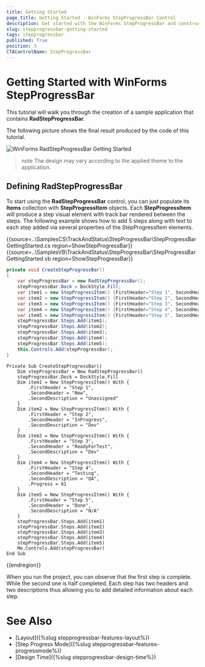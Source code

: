 ```yaml
---
title: Getting Started
page_title: Getting Started - WinForms StepProgressBar Control
description: Get started with the WinForms StepProgressBar and construct your step layout navigation.   
slug: stepprogressbar-getting-started
tags: stepprogressbar
published: True
position: 3 
CTAControlName: StepProgressBar
---
```


# Getting Started with WinForms StepProgressBar

This tutorial will walk you through the creation of a sample application that contains __RadStepProgressBar__.

The following picture shows the final result produced by the code of this tutorial.

![WinForms RadStepProgressBar Getting Started](images/stepprogressbar-getting-started001.png)

>note The design may vary according to the applied theme to the application. 

## Defining RadStepProgressBar

To start using the __RadStepProgressBar__ control, you can just populate its __Items__ collection with __StepProgressItem__ objects. Each __StepProgressItem__ will produce a step visual element with track bar rendered between the steps. The following example shows how to add 5 steps along with text to each step added via several properties of the StepProgressItem elements.

{{source=..\SamplesCS\TrackAndStatus\StepProgressBar\StepProgressBarGettingStarted.cs region=ShowStepProgressBar}} 
{{source=..\SamplesVB\TrackAndStatus\StepProgressBar\StepProgressBarGettingStarted.vb region=ShowStepProgressBar}} 

````C#
private void CreateStepProgressBar()
{
    var stepProgressBar = new RadStepProgressBar();
    stepProgressBar.Dock = DockStyle.Fill;
    var item1 = new StepProgressItem() {FirstHeader="Step 1", SecondHeader = "New", SecondDescription = "Unassigned" };
    var item2 = new StepProgressItem() {FirstHeader="Step 2", SecondHeader = "InProgress", SecondDescription = "Dev" };
    var item3 = new StepProgressItem() {FirstHeader="Step 3", SecondHeader = "ReadyForTest", SecondDescription = "Dev" };
    var item4 = new StepProgressItem() {FirstHeader="Step 4", SecondHeader = "Testing", SecondDescription = "QA", Progress = 61, };
    var item5 = new StepProgressItem() {FirstHeader="Step 5", SecondHeader = "Done", SecondDescription = "N/A" };
    stepProgressBar.Steps.Add(item1);
    stepProgressBar.Steps.Add(item2);
    stepProgressBar.Steps.Add(item3);
    stepProgressBar.Steps.Add(item4);
    stepProgressBar.Steps.Add(item5);
    this.Controls.Add(stepProgressBar);
}

````
````VB.NET
Private Sub CreateStepProgressBar()
	Dim stepProgressBar = New RadStepProgressBar()
	stepProgressBar.Dock = DockStyle.Fill
	Dim item1 = New StepProgressItem() With {
		.FirstHeader = "Step 1",
		.SecondHeader = "New",
		.SecondDescription = "Unassigned"
	}
	Dim item2 = New StepProgressItem() With {
		.FirstHeader = "Step 2",
		.SecondHeader = "InProgress",
		.SecondDescription = "Dev"
	}
	Dim item3 = New StepProgressItem() With {
		.FirstHeader = "Step 3",
		.SecondHeader = "ReadyForTest",
		.SecondDescription = "Dev"
	}
	Dim item4 = New StepProgressItem() With {
		.FirstHeader = "Step 4",
		.SecondHeader = "Testing",
		.SecondDescription = "QA",
		.Progress = 61
	}
	Dim item5 = New StepProgressItem() With {
		.FirstHeader = "Step 5",
		.SecondHeader = "Done",
		.SecondDescription = "N/A"
	}
	stepProgressBar.Steps.Add(item1)
	stepProgressBar.Steps.Add(item2)
	stepProgressBar.Steps.Add(item3)
	stepProgressBar.Steps.Add(item4)
	stepProgressBar.Steps.Add(item5)
	Me.Controls.Add(stepProgressBar)
End Sub

````

{{endregion}} 

When you run the project, you can observe that the first step is complete. While the second one is half completed. Each step has two headers and two descriptions thus allowing you to add detailed information about each step.

# See Also

* [Layout]({%slug stepprogressbar-features-layout%})
* [Step Progress Mode]({%slug stepprogressbar-features-progressmode%})
* [Design Time]({%slug stepprogressbar-design-time%}) 
 
        
